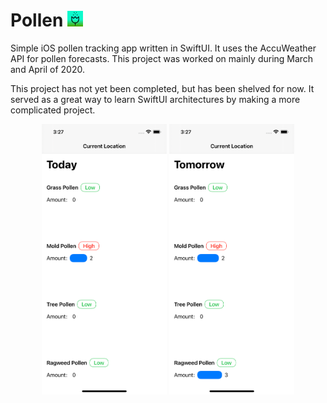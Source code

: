 # Pollen <img src="Images/Icon.png" height="25"/>

Simple iOS pollen tracking app written in SwiftUI. It uses the AccuWeather API for pollen forecasts. This project was worked on mainly during March and April of 2020.

This project has not yet been completed, but has been shelved for now. It served as a great way to learn SwiftUI architectures by making a more complicated project.

<div align="center">

<img src="Images/1.png" width="200"/>
<img src="Images/2.png" width="200"/>

</div>